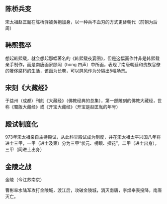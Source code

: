## 陈桥兵变

宋太祖赵匡胤在陈桥驿被黄袍加身，以一种兵不血刃的方式更替朝代（前朝为后周）

## 韩熙载卒

想起韩熙载，就会想起那幅著名的《韩熙载夜宴图》，但是这幅画作并非是韩熙载亲手制作，而是南唐画家顾闳（hong 四声）中所画，表现了南唐朝廷和贵族官僚的奢侈腐朽的生活，该画为长卷，可以屏风作为分隔出5幅场景。

## 宋刻《大藏经》

于益州（成都）刊刻《大藏经》（佛教经典的总集），第一部雕刻的佛教大藏经，世称《蜀版大藏经》或《开宝大藏经》（开宝是赵匡胤的年号）

## 殿试制度化

973年宋太祖亲自主持殿试，从此科举殿试成为制度，并在宋太祖太平兴国八年将进士三甲，一甲（进士及第）分为三甲“状元、榜眼、探花”，二甲（进士出身），三甲（同进士出身）

## 金陵之战

金陵（今江苏南京）

曹彬率水陆军攻打金陵城，渡江后，攻破金陵城，消灭南唐，李煜奉表投降，南唐灭亡。

